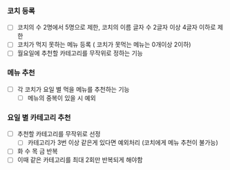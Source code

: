 ### 코치 등록

- [ ]  코치의 수 2명에서 5명으로 제한, 코치의 이름 글자 수 2글자 이상 4글자 이하로 제한
- [ ]  코치가 먹지 못하는 메뉴 등록 ( 코치가 못먹는 메뉴는 0개이상 2이하)
- [ ]  월요일에 추천할 카테고리를 무작위로 정하는 기능

### 메뉴 추천

- [ ]  각 코치가 요일 별 먹을 메뉴를 추천하는 기능
    - [ ]  메뉴의 중복이 있을 시 예외

### 요일 별 카테고리 추천

- [ ]  추천할 카테고리를 무작위로 선정
    - [ ]  카테고리가 3번 이상 같은게 있다면 예외처리 (코치에게 메뉴 추천이 불가능)
- [ ]  화 수 목 금 반복
- [ ]  이때 같은 카테고리를 최대 2회만 반복되게 해야함
